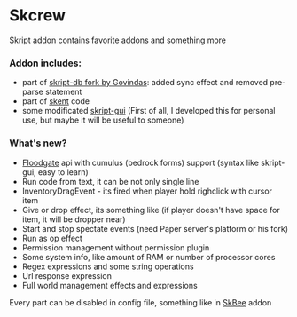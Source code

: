 # Skcrew
Skript addon contains favorite addons and something more

### Addon includes:
- part of [skript-db fork by Govindas](https://git.limework.net/Limework/skript-db): added sync effect and removed pre-parse statement
- part of [skent](https://github.com/Olyno/skent) code
- some modificated [skript-gui](https://github.com/APickledWalrus/skript-gui)
(First of all, I developed this for personal use, but maybe it will be useful to someone)

### What's new?
- [Floodgate](https://github.com/GeyserMC/Floodgate) api with cumulus (bedrock forms) support (syntax like skript-gui, easy to learn)
- Run code from text, it can be not only single line
- InventoryDragEvent - its fired when player hold righclick with cursor item
- Give or drop effect, its something like (if player doesn't have space for item, it will be dropper near)
- Start and stop spectate events (need Paper server's platform or his fork)
- Run as op effect
- Permission management without permission plugin
- Some system info, like amount of RAM or number of processor cores
- Regex expressions and some string operations
- Url response expression
- Full world management effects and expressions

Every part can be disabled in config file, something like in [SkBee](https://github.com/ShaneBeee/SkBee) addon
